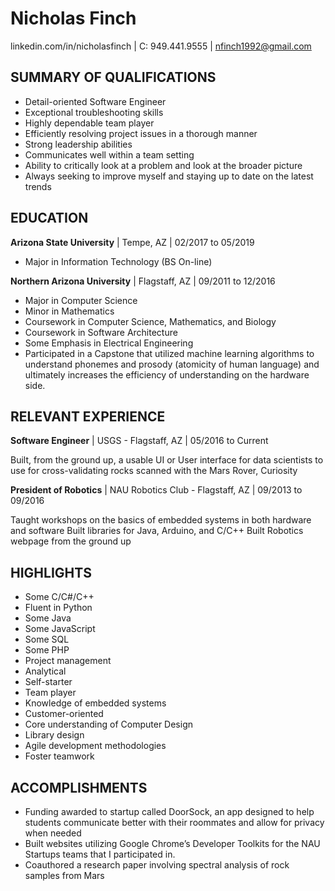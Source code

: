 # Nicholas Finch
linkedin.com/in/nicholasfinch | C: 949.441.9555 | nfinch1992@gmail.com

SUMMARY OF QUALIFICATIONS
--

- Detail-oriented Software Engineer 
- Exceptional troubleshooting skills 
- Highly dependable team player 
- Efficiently resolving project issues in a thorough manner 
- Strong leadership abilities 
- Communicates well within a team setting 
- Ability to critically look at a problem and look at the broader picture 
- Always seeking to improve myself and staying up to date on the latest trends

EDUCATION
--

**Arizona State University** | Tempe, AZ | 02/2017 to 05/2019

- Major in Information Technology (BS On-line)


**Northern Arizona University** | Flagstaff, AZ | 09/2011 to 12/2016

- Major in Computer Science
- Minor in Mathematics
- Coursework in Computer Science, Mathematics, and Biology
- Coursework in Software Architecture
- Some Emphasis in Electrical Engineering
- Participated in a Capstone that utilized machine learning algorithms to understand phonemes and prosody (atomicity of human language) and ultimately increases the efficiency of understanding on the hardware side.

RELEVANT EXPERIENCE
--

**Software Engineer** | USGS - Flagstaff, AZ | 05/2016 to Current

Built, from the ground up, a usable UI or User interface for data scientists to use for cross-validating rocks scanned with the Mars Rover, Curiosity

**President of Robotics** | NAU Robotics Club - Flagstaff, AZ | 09/2013 to 09/2016

Taught workshops on the basics of embedded systems in both hardware and software
Built libraries for Java, Arduino, and C/C++
Built Robotics webpage from the ground up

HIGHLIGHTS
--
- Some C/C#/C++
- Fluent in Python
- Some Java
- Some JavaScript
- Some SQL
- Some PHP
- Project management
- Analytical
- Self-starter
- Team player
- Knowledge of embedded systems
- Customer-oriented
- Core understanding of Computer Design
- Library design
- Agile development methodologies
- Foster teamwork

ACCOMPLISHMENTS
--

- Funding awarded to startup called DoorSock, an app designed to help students communicate better with their roommates and allow for privacy when needed
- Built websites utilizing Google Chrome’s Developer Toolkits for the NAU Startups teams that I participated in.
- Coauthored a research paper involving spectral analysis of rock samples from Mars

